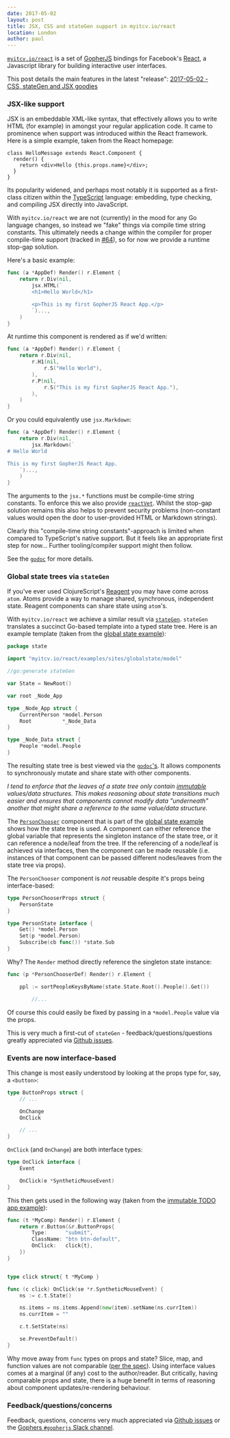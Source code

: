 ```yaml
---
date: 2017-05-02
layout: post
title: JSX, CSS and stateGen support in myitcv.io/react
location: London
author: paul
---
```


[`myitcv.io/react`](https://myitcv.io/react) is a set of [GopherJS](https://github.com/gopherjs/gopherjs) bindings for
Facebook's [React](https://facebook.github.io/react/), a Javascript library for building interactive user interfaces.

This post details the main features in the latest "release": [2017-05-02 - CSS, stateGen and JSX
goodies](https://github.com/myitcv/x/blob/master/react/_doc/changelog.md#2017-05-02---css-stategen-and-jsx-goodies)

### JSX-like support

JSX is an embeddable XML-like syntax, that effectively allows you to write HTML (for example) in amongst your regular
application code. It came to prominence when support was introduced within the React framework. Here is a simple
example, taken from the React homepage:


```
class HelloMessage extends React.Component {
  render() {
    return <div>Hello {this.props.name}</div>;
  }
}
```

Its popularity widened, and perhaps most notably it is supported as a first-class citizen within the
[TypeScript](https://www.typescriptlang.org/docs/handbook/jsx.html) language: embedding, type checking, and compiling
JSX directly into JavaScript.

With `myitcv.io/react` we are not (currently) in the mood for any Go language changes, so instead we "fake" things via
compile time string constants. This ultimately needs a change within the compiler for proper compile-time support
(tracked in [#64](https://github.com/myitcv/react/issues/64)), so for now we provide a runtime stop-gap solution.

Here's a basic example:

```go
func (a *AppDef) Render() r.Element {
	return r.Div(nil,
		jsx.HTML(`
		<h1>Hello World</h1>

		<p>This is my first GopherJS React App.</p>
		`)...,
	)
}
```

At runtime this component is rendered as if we'd written:

```go
func (a *AppDef) Render() r.Element {
	return r.Div(nil,
		r.H1(nil,
			r.S("Hello World"),
		),
		r.P(nil,
			r.S("This is my first GopherJS React App."),
		),
	)
}
```

Or you could equivalently use `jsx.Markdown`:

```go
func (a *AppDef) Render() r.Element {
	return r.Div(nil,
		jsx.Markdown(`
# Hello World

This is my first GopherJS React App.
	`)...,
	)
}
```

The arguments to the `jsx.*` functions must be compile-time string constants. To enforce this we also provide
[`reactVet`](https://github.com/myitcv/x/blob/master/react/_doc/reactvet.md). Whilst the stop-gap solution remains this also helps to
prevent security problems (non-constant values would open the door to user-provided HTML or Markdown strings).

Clearly this "compile-time string constants"-approach is limited when compared to TypeScript's native support. But it
feels like an appropriate first step for now... Further tooling/compiler support might then follow.

See the [`godoc`](https://godoc.org/myitcv.io/react/jsx) for more details.


### Global state trees via `stateGen`

If you've ever used ClojureScript's [Reagent](https://github.com/reagent-project/reagent) you may have come across
`atom`. Atoms provide a way to manage shared, synchronous, independent state. Reagent components can share state using
`atom`'s.

With `myitcv.io/react` we achieve a similar result via
[`stateGen`](https://github.com/myitcv/x/tree/master/react/cmd/stateGen). `stateGen` translates a succinct Go-based
template into a typed state tree. Here is an example template (taken from the [global state
example](https://github.com/myitcv/x/blob/master/react/examples/sites/globalstate/state/state.go)):

```go
package state

import "myitcv.io/react/examples/sites/globalstate/model"

//go:generate stateGen

var State = NewRoot()

var root _Node_App

type _Node_App struct {
	CurrentPerson *model.Person
	Root          *_Node_Data
}

type _Node_Data struct {
	People *model.People
}
```

The resulting state tree is best viewed via the
[`godoc`'s](https://godoc.org/myitcv.io/react/examples/sites/globalstate/state). It allows components to synchronously
mutate and share state with other components.

_I tend to enforce that the leaves of a state tree only contain [immutable](https://myitcv.io/immutable) values/data
structures. This makes reasoning about state transitions much easier and ensures that components cannot modify data
"underneath" another that might share a reference to the same value/data structure._

The [`PersonChooser`](https://github.com/myitcv/x/blob/master/react/examples/sites/globalstate/person_chooser.go)
component that is part of the [global state example](https://blog.myitcv.io/gopherjs_examples_sites/globalstate/) shows
how the state tree is used. A component can either reference the global variable that represents the singleton instance
of the state tree, or it can reference a node/leaf from the tree. If the referencing of a node/leaf is achieved via
interfaces, then the component can be made reusable (i.e.  instances of that component can be passed different
nodes/leaves from the state tree via props).

The `PersonChooser` component is _not_ reusable despite it's props being interface-based:

```go
type PersonChooserProps struct {
	PersonState
}

type PersonState interface {
	Get() *model.Person
	Set(p *model.Person)
	Subscribe(cb func()) *state.Sub
}
```

Why? The `Render` method directly reference the singleton state instance:

```go
func (p *PersonChooserDef) Render() r.Element {

	ppl := sortPeopleKeysByName(state.State.Root().People().Get())

        //...
```

Of course this could easily be fixed by passing in a `*model.People` value via the props.

This is very much a first-cut of `stateGen` - feedback/questions/questions greatly appreciated via [Github
issues](https://github.com/myitcv/x/issues/new?title=react:).

### Events are now interface-based

This change is most easily understood by looking at the props type for, say, a `<button>`:

```go
type ButtonProps struct {
	// ...

	OnChange
	OnClick

	// ...
}
```

`OnClick` (and `OnChange`) are both interface types:

```go
type OnClick interface {
	Event

	OnClick(e *SyntheticMouseEvent)
}
```

This then gets used in the following way (taken from the [immutable TODO app
example](https://github.com/myitcv/react/blob/f0cfa34cef9665b44e23b00c4e72b9f150a3f1cf/examples/immtodoapp/todo_app.go)):

```go
func (t *MyComp) Render() r.Element {
	return r.Button(&r.ButtonProps{
		Type:      "submit",
		ClassName: "btn btn-default",
		OnClick:   click{t},
	})
}


type click struct{ t *MyComp }

func (c click) OnClick(se *r.SyntheticMouseEvent) {
	ns := c.t.State()

	ns.items = ns.items.Append(new(item).setName(ns.currItem))
	ns.currItem = ""

	c.t.SetState(ns)

	se.PreventDefault()
}

```

Why move away from `func` types on props and state? Slice, map, and function values are not comparable ([per the
spec](https://golang.org/ref/spec#Comparison_operators)). Using interface values comes at a marginal (if any) cost to
the author/reader. But critically, having comparable props and state, there is a huge benefit in terms of reasoning
about component updates/re-rendering behaviour.

### Feedback/questions/concerns


Feedback, questions, concerns very much appreciated via [Github issues](https://github.com/myitcv/react/issues) or the
[Gophers `#gopherjs` Slack channel](slack://gophers.slack.com/messages/#gopherjs).
